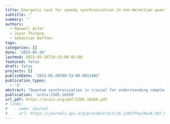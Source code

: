 ```yaml
---
title: Energetic cost for speedy synchronization in non-Hermitian quantum dynamics
subtitle: ''
summary: ''
authors:
  - Maxwell Aifer
  - Juzar Thingna
  - Sebastian Deffner
tags:
categories: []
date: '2023-05-26'
lastmod: 2023-05-26T19:33:00-05:00
featured: false
draft: false
projects: []
publishDate: '2023-05-26T00:33:00.091248Z'
publication_types:
  - '3'
abstract: "Quantum synchronization is crucial for understanding complex dynamics and holds potential applications in quantum computing and communication. Therefore, assessing the thermodynamic resources required for finite-time synchronization in continuous-variable systems is a critical challenge. In the present work, we find these resources to be extensive for large systems. We also bound the speed of quantum and classical synchronization in coupled damped oscillators with non-Hermitian anti-PT-symmetric interactions, and show that the speed of synchronization is limited by the interaction strength relative to the damping. Compared to the classical limit, we find that quantum synchronization is slowed by the non-commutativity of the Hermitian and anti-Hermitian terms. Our general results could be tested experimentally and we suggest an implementation in photonic systems."
publication: 'arXiv:2305.16560'
url_pdf: https://arxiv.org/pdf/2305.16560.pdf
# links:
#   - name: Journal
#     url: https://journals.aps.org/pra/abstract/10.1103/PhysRevA.107.012209
---
```

